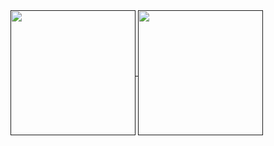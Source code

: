 <a href="">
  <img height=200 align="center" src="https://github-readme-stats.vercel.app/api?username=valdsonh&theme=gruvbox" />
</a>
<a href="">
  <img height=200 align="center" src="https://github-readme-stats.vercel.app/api/top-langs?username=valdsonh&theme=gruvbox&layout=compact&langs_count=8&card_width=320" />
</a>
